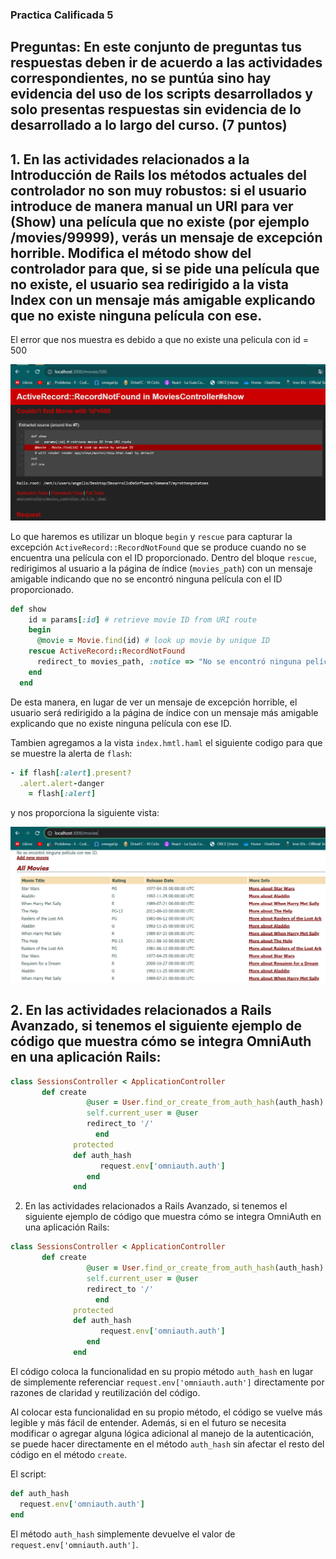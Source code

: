 ### Practica Calificada 5
## Preguntas:  En este conjunto de preguntas tus respuestas deben ir de acuerdo a las actividades correspondientes, no se puntúa sino hay evidencia del uso de los scripts desarrollados y solo presentas respuestas sin evidencia de lo desarrollado a lo largo del curso. (7 puntos)

## 1.	En las actividades relacionados a la Introducción de Rails los métodos actuales del controlador no son muy robustos: si el usuario introduce de manera manual un URI para ver (Show) una película que no existe (por ejemplo /movies/99999), verás un mensaje de excepción horrible. Modifica el método show del controlador para que, si se pide una película que no existe, el usuario sea redirigido a la vista Index con un mensaje más amigable explicando que no existe ninguna película con ese.

El error que nos muestra es debido a que no existe una pelicula con id = 500

![Alt text](image.png)

Lo que haremos es utilizar un bloque ``begin`` y ``rescue`` para capturar la excepción ``ActiveRecord::RecordNotFound`` que se produce cuando no se encuentra una película con el ID proporcionado. Dentro del bloque ``rescue``, redirigimos al usuario a la página de índice (``movies_path``) con un mensaje amigable indicando que no se encontró ninguna película con el ID proporcionado.

```ruby
def show
    id = params[:id] # retrieve movie ID from URI route
    begin
      @movie = Movie.find(id) # look up movie by unique ID
    rescue ActiveRecord::RecordNotFound
      redirect_to movies_path, :notice => "No se encontró ninguna película con ese ID."
    end
  end
```

De esta manera, en lugar de ver un mensaje de excepción horrible, el usuario será redirigido a la página de índice con un mensaje más amigable explicando que no existe ninguna película con ese ID.

Tambien agregamos a la vista `index.hmtl.haml` el siguiente codigo para que se muestre la alerta de ``flash``:

```ruby
- if flash[:alert].present?
  .alert.alert-danger
    = flash[:alert]
```
y nos proporciona la siguiente vista:

![Alt text](image-1.png)

## 2.	En las actividades relacionados a Rails Avanzado, si tenemos el siguiente ejemplo de código que muestra cómo se integra OmniAuth en una aplicación Rails:

```ruby
class SessionsController < ApplicationController
 	   def create
    	         @user = User.find_or_create_from_auth_hash(auth_hash)
    	         self.current_user = @user
    	         redirect_to '/'
                   end
          	  protected
          	  def auth_hash
            		request.env['omniauth.auth']
                 end
              end
```

2.	En las actividades relacionados a Rails Avanzado, si tenemos el siguiente ejemplo de código que muestra cómo se integra OmniAuth en una aplicación Rails:

```ruby
class SessionsController < ApplicationController
 	   def create
    	         @user = User.find_or_create_from_auth_hash(auth_hash)
    	         self.current_user = @user
    	         redirect_to '/'
                   end
          	  protected
          	  def auth_hash
            		request.env['omniauth.auth']
                 end
              end
```

El código coloca la funcionalidad en su propio método ``auth_hash`` en lugar de simplemente referenciar ``request.env['omniauth.auth']`` directamente por razones de claridad y reutilización del código.

Al colocar esta funcionalidad en su propio método, el código se vuelve más legible y más fácil de entender. Además, si en el futuro se necesita modificar o agregar alguna lógica adicional al manejo de la autenticación, se puede hacer directamente en el método ``auth_hash`` sin afectar el resto del código en el método ``create``.

El script:

```ruby
def auth_hash
  request.env['omniauth.auth']
end
```

El método ``auth_hash`` simplemente devuelve el valor de ``request.env['omniauth.auth']``.




